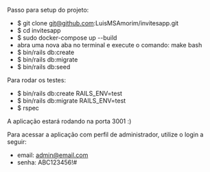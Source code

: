 Passo para setup do projeto:

- $ git clone git@github.com:LuisMSAmorim/invitesapp.git
- $ cd invitesapp
- $ sudo docker-compose up --build
- abra uma nova aba no terminal e execute o comando: make bash
- $ bin/rails db:create
- $ bin/rails db:migrate
- $ bin/rails db:seed

Para rodar os testes:
- $ bin/rails db:create RAILS_ENV=test
- $ bin/rails db:migrate RAILS_ENV=test
- $ rspec
  
A aplicação estará rodando na porta 3001 :)

Para acessar a aplicação com perfil de administrador, utilize o login a seguir:
- email: admin@email.com
- senha: ABC123456!#
